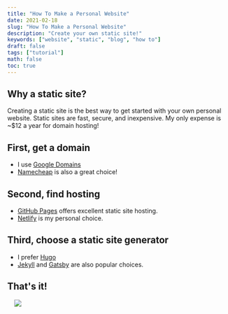 ```yaml
---
title: "How To Make a Personal Website"
date: 2021-02-18
slug: "How To Make a Personal Website"
description: "Create your own static site!"
keywords: ["website", "static", "blog", "how to"]
draft: false
tags: ["tutorial"]
math: false
toc: true
---
```

## Why a static site?
Creating a static site is the best way to get started with your own personal website. Static sites are fast, secure, and inexpensive. My only expense is ~$12 a year for domain hosting!

## First, get a domain

* I use [Google Domains](https://domains.google/)
* [Namecheap](https://namecheap.com/) is also a great choice!

## Second, find hosting

* [GitHub Pages](https://pages.github.com/) offers excellent static site hosting.
* [Netlify](https://netlify.com/) is my personal choice.

## Third, choose a static site generator
* I prefer [Hugo](https://gohugo.io/)
* [Jekyll](https://jekyllrb.com/) and [Gatsby](https://www.gatsbyjs.com/) are also popular choices.

## That's it!
&nbsp;
&nbsp;
<img src="http://24.media.tumblr.com/ca949071cbadba2ed4092fa338d59461/tumblr_mo4b3lZYlc1r03eaxo1_400.gif"/>
